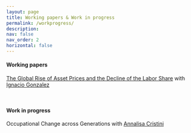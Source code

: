 ```yaml
---
layout: page
title: Working papers & Work in progress
permalink: /workprogress/
description: 
nav: false
nav_order: 2
horizontal: false
---
```


<!-- pages/workprogress.md -->
<div class="publications">
  <h4>Working papers</h4>

  [The Global Rise of Asset Prices and the Decline of the Labor Share](https://papers.ssrn.com/sol3/papers.cfm?abstract_id=2964329) with [Ignacio Gonzalez](https://www.ignacioglez.com/)

  <br>

  <h4 class="category">Work in progress</h4>

  Occupational Change across Generations with [Annalisa Cristini](https://didattica-rubrica.unibg.it/ugov/person/3083)
</div>
